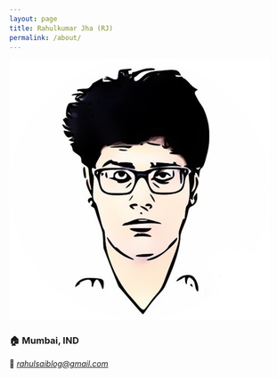 ```yaml
---
layout: page
title: Rahulkumar Jha (RJ)
permalink: /about/
---
```


![](https://github.com/Rahul240499/rahulsaiblog/blob/master/images/author-image.png?raw=true)
### :house: Mumbai, IND
:email: *rahulsaiblog@gmail.com*

